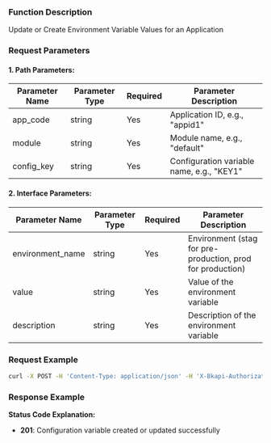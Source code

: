 ### Function Description  
Update or Create Environment Variable Values for an Application  

### Request Parameters  

#### 1. Path Parameters:  
| Parameter Name | Parameter Type | Required | Parameter Description |  
| ------------ | ------------ | ------ | ---------------- |  
| app_code | string | Yes | Application ID, e.g., "appid1" |  
| module | string | Yes | Module name, e.g., "default" |  
| config_key | string | Yes | Configuration variable name, e.g., "KEY1" |  

#### 2. Interface Parameters:  
| Parameter Name | Parameter Type | Required | Parameter Description |  
| ------------ | ------------ | ------ | ---------------- |  
| environment_name | string | Yes | Environment (stag for pre-production, prod for production) |  
| value | string | Yes | Value of the environment variable |  
| description | string | Yes | Description of the environment variable |  

### Request Example  
```bash
curl -X POST -H 'Content-Type: application/json' -H 'X-Bkapi-Authorization: {"bk_app_code": "apigw-api-test", "bk_app_secret": "***", "bk_token": "***"}' -d '{    "environment_name": "stag",    "value": "0.0.1",    "description": "d0.0.1 version"}' --insecure http://bkapi.example.com/api/bkpaas3/prod/bkapps/applications/appid1/modules/default/config_vars/KEY1/
```  

### Response Example  

**Status Code Explanation:**  
- **201**: Configuration variable created or updated successfully